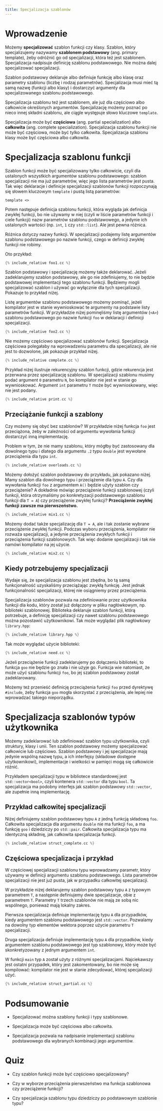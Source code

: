```yaml
---
title: Specjalizacja szablonów
---
```


# Wprowadzenie

Możemy **specjalizować** szablon funkcji czy klasy.  Szablon, który
specjalizujemy nazywamy **szablonem podstawowy** (ang. primary
template), żeby odróżnić go od specjalizacji, która też jest
szablonem.  Specjalizacja nadpisuje definicję szablonu podstawowego.
Nie można dalej specjalizować specjalizacji.

Szablon podstawowy deklaruje albo definiuje funkcję albo klasę oraz
parametry szablonu (liczbę i rodzaj parametrów).  Specjalizacja musi
mieć tą samą nazwę (funkcji albo klasy) i dostarczyć argumenty dla
specjalizowanego szablonu podstawowego.

Specjalizacja szablonu też jest szablonem, ale już dla częściowo albo
całkowicie określonych argumentów.  Specjalizację możemy poznać po
nieco innej składni szablonu, ale ciągle występuje słowo kluczowe
`template`.

Specjalizacja może być **częściowa** (ang. partial specialization)
albo **całkowita** (ang. complete specialization).  Specjalizacja
szablonu funkcji nie może być częściowa, może być tylko całkowita.
Specjalizacja szablonu klasy może być częściowa albo całkowita.

# Specjalizacja szablonu funkcji

Szablon funkcji może być specjalizowany tylko całkowicie, czyli dla
ustalonych wszystkich argumentów szablonu podstawowego: szablon
specjalizacji nie ma już parametrów, więc jego lista parametrów jest
pusta.  Tak więc deklaracje i definicje specjalizacji szablonów
funkcji rozpoczynają się słowem kluczowym `template` i pustą listą
parametrów:

```
template <>
```

Potem następuje definicja szablonu funkcji, która wygląda jak
definicja zwykłej funkcji, bo nie używamy w niej (czyli w liście
parametrów funkcji i ciele funkcji) nazw parametrów szablonu
podstawowego, a jedynie ich ustalonych wartości (np. `int`, `1` czy
`std::list`).  Ale jest pewna różnica.

Różnica dotyczy nazwy funkcji.  W specjalizacji podajemy listę
argumentów szablonu podstawowego po nazwie funkcji, czego w definicji
zwykłej funkcji nie robimy.

Oto przykład:

```cpp
{% include_relative foo1.cc %}
```

Szablon podstawowy i specjalizację możemy także deklarować.  Jeżeli
zadeklarujemy szablon podstawowy, ale go nie zdefiniujemy, to nie
będzie podstawowej implementacji tego szablonu funkcji.  Będziemy
mogli specjalizować szablon i używać go wyłącznie dla tych
specjalizacji.  Pokazuje to przykład niżej.

Listę argumentów szablonu podstawowego możemy pominąć, jeżeli
kompilator jest w stanie wywnioskować te argumenty na podstawie listy
parametrów funkcji.  W przykładzie niżej pominęliśmy listę argumentów
(`<A>`) szablonu podstawowego po nazwie funkcji `foo` w deklaracji i
definicji specjalizacji.

```cpp
{% include_relative foo2.cc %}
```

Nie możemy częściowo specjalizować szablonów funkcji.  Specjalizacja
częściowa polegałaby na wprowadzeniu parametru dla specjalizacji, ale
nie jest to dozwolone, jak pokazuje przykład niżej.

```cpp
{% include_relative complete.cc %}
```

Przykład niżej ilustruje rekurencyjny szablon funkcji, gdzie
rekurencja jest przerwana przez specjalizację szablonu.  W
specjalizacji szablonu musimy podać argument `0` parametru `N`, bo
kompilator nie jest w stanie go wywnioskować.  Argument `int`
parametru `T` może być wywnioskowany, więc nie jest podany.

```cpp
{% include_relative print.cc %}
```

## Przeciążanie funkcji a szablony

Czy możemy się obyć bez szablonów?  W przykładzie niżej funkcja `foo`
jest przeciążona, żeby w zależności od argumentu wywołania funkcji
dostarczyć inną implementację.

Problem w tym, że nie mamy szablonu, który mógłby być zastosowany dla
dowolnego typu i dlatego dla argumentu `.2` typu `double` jest
wywołane przeciążenia dla typu `int`.

```cpp
{% include_relative overloads.cc %}
```

Możemy dołożyć szablon podstawowy do przykładu, jak pokazano niżej.
Mamy szablon dla dowolnego typu i przeciążenie dla typu `A`.  Czy dla
wywołania funkcji `foo` z argumentem `A()` będzie użyty szablon czy
przeciążenie?  A dokładnie mówiąc przeciążenie funkcji szablonowej
(czyli funkcji, która otrzymaliśmy po konkretyzacji podstawowego
szablonu funkcji dla `T = A`) czy przeciążenie zwykłej funkcji?
**Przeciążenie zwykłej funkcji zawsze ma pierwszeństwo.**

```cpp
{% include_relative mix1.cc %}
```

Możemy dodać także specjalizację dla `T = A`, ale i tak zostanie
wybrane przeciążenie zwykłej funkcji.  Podczas wyboru przeciążenia,
kompilator nie rozważa specjalizacji, a jedynie przeciążenia zwykłych
funkcji i przeciążenia funkcji szablonowych.  Tak więc dodanie
specjalizacji i tak nie namówi kompilator na jej użycie.

```cpp
{% include_relative mix2.cc %}
```

## Kiedy potrzebujemy specjalizacji

Wydaje się, że specjalizacja szablonu jest zbędna, bo tą samą
funkcjonalność uzyskaliśmy przeciążając zwykłą funkcję.  Jest jednak
funkcjonalność specjalizacji, której nie osiągniemy przez
przeciążenia.

Specjalizacja szablonów pozwala na zdefiniowanie przez użytkownika
funkcji dla kodu, który został już dołączony w pliku nagłówkowym,
np. biblioteki szablonowej.  Biblioteka deklaruje szablon funkcji,
którą potrzebuje, a definicję specjalizacji czy nawet szablonu
podstawowego można pozostawić użytkownikowi.  Tak może wyglądać plik
nagłówkowy `library.hpp`:

```cpp
{% include_relative library.hpp %}
```

Tak może wyglądać użycie biblioteki:

```cpp
{% include_relative need.cc %}
```

Jeżeli przeciążenie funkcji zadeklarujemy po dołączeniu biblioteki, to
funkcja `goo` nie będzie go znała i nie użyje go.  Funkcja wie
natomiast, że może użyć szablonu funkcji `foo`, bo jej szablon
podstawowy został zadeklarowany.

Możemy też przenieść definicję przeciążenia funkcji `foo` przed
dyrektywę `#include`, żeby funkcja `goo` mogła skorzystać z
przeciążenia, ale lepiej nie wprowadzać takiego nieporządku.

# Specjalizacja szablonów typów użytkownika

Możemy zadeklarować lub zdefiniować szablon typu użytkownika, czyli
struktury, klasy i unii.  Ten szablon podstawowy możemy specjalizować
całkowicie lub częściowo.  Szablon podstawowy i jej specjalizacje mają
jedynie wspólną nazwę typu, a ich interfejsy (składowe dostępne
użytkownikowi), implementacje i wielkości w pamięci mogą się
całkowicie różnić.

Przykładem specjalizacji typu w bibliotece standardowej jest
`std::vector<bool>`, czyli kontenera `std::vector` dla typu `bool`.
Ta specjalizacja ma podobny interfejs jak szablon podstawowy
`std::vector`, ale zupełnie inną implementację.

## Przykład całkowitej specjalizacji

Niżej definiujemy szablon podstawowy typu `A` z jedną funkcją składową
`foo`.  Całkowita specjalizacja dla argumentu `double` nie ma funkcji
`foo`, a ma funkcję `goo` i dziedziczy po `std::pair`.  Całkowita
specjalizacja typu ma identyczną składnię, jak całkowita specjalizacja
funkcji.

```cpp
{% include_relative struct_complete.cc %}
```

## Częściowa specjalizacja i przykład

W częściowej specjalizacji szablonu typu wprowadzamy parametr, który
używamy w definicji argumentu szablonu podstawowego.  Lista parametrów
specjalizacji nie jest już pusta, jak w przypadku całkowitej
specjalizacji.

W przykładzie niżej deklarujemy szablon podstawowy typu `A` z typowym
parametrem `T`, a następnie definiujemy dwie specjalizacje, obie z
parametrem `T`.  Parametry `T` trzech szablonów nie mają ze sobą nic
wspólnego, ponieważ mają lokalny zakres.

Pierwsza specjalizacja definiuje implementację typu `A` dla
przypadków, kiedy argumentem szablonu podstawowego jest `std::vector`.
Pozwalamy na dowolny typ elementów wektora poprzez użycie parametru
`T` specjalizacji.

Druga specjalizacja definiuje implementację typu `A` dla przypadków,
kiedy argumentem szablonu podstawowego jest typ szablonowy, który może
być skonkretyzowany z jednym argumentem `int`.

W funkcji `main` typ `A` został użyty z różnymi specjalizacjami.
Najciekawszy jest ostatni przypadek, który jest zakomentowany, bo nie
może się kompilować: kompilator nie jest w stanie zdecydować, której
specjalizacji użyć.

```cpp
{% include_relative struct_partial.cc %}
```

# Podsumowanie

* Specjalizować można szablony funkcji i typy szablonowe.

* Specjalizacja może być częściowa albo całkowita.

* Specjalizacja pozwala na nadpisanie implementacji szablonu
  podstawowego dla wybranych kombinacji jego argumentów.

# Quiz

* Czy szablon funkcji może być częściowo specjalizowany?

* Czy w wyborze przeciążenia pierwszeństwo ma funkcja szablonowa czy
  przeciążenie funkcji?

* Czy specjalizacja szablonu typu dziedziczy po podstawowym szablonie
  typu?

<!-- LocalWords: lvalue lvalues rvalue -->
